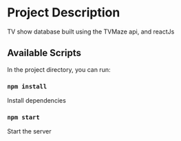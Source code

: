 # Project Description

TV show database built using the TVMaze api, and reactJs

## Available Scripts

In the project directory, you can run:

### `npm install`

Install dependencies

### `npm start`

Start the server
